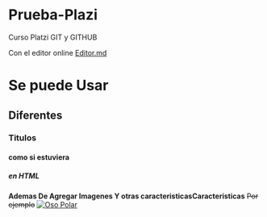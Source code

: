 # Prueba-Plazi
Curso Platzi GIT y GITHUB

Con el editor online [Editor.md](http://https://pandao.github.io/editor.md/en.html "Editor.md") 
# Se puede Usar
## Diferentes 
### Titulos
#### como si estuviera 
##### en HTML
**Ademas De Agregar Imagenes Y otras caracteristicasCaracteristicas**
~~Por ejemplo~~
[![Oso Polar](https://imgur.com/gallery/1qqVnuf "Oso Polar")](https://imgur.com/gallery/1qqVnuf "Oso Polar")